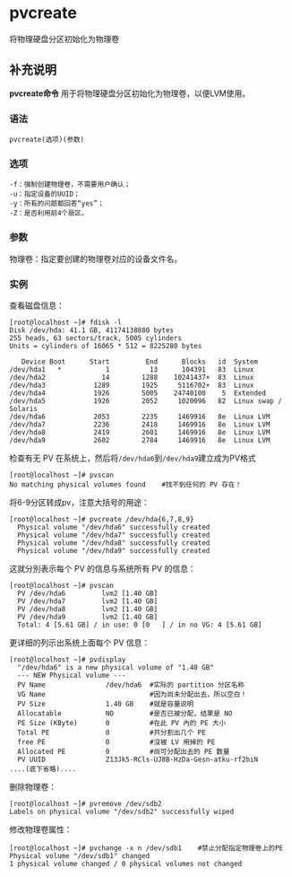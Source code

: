pvcreate
===

将物理硬盘分区初始化为物理卷

## 补充说明

**pvcreate命令** 用于将物理硬盘分区初始化为物理卷，以便LVM使用。

###  语法

```shell
pvcreate(选项)(参数)
```

###  选项

```shell
-f：强制创建物理卷，不需要用户确认；
-u：指定设备的UUID；
-y：所有的问题都回答“yes”；
-Z：是否利用前4个扇区。
```

###  参数

物理卷：指定要创建的物理卷对应的设备文件名。

###  实例

查看磁盘信息：

```shell
[root@localhost ~]# fdisk -l
Disk /dev/hda: 41.1 GB, 41174138880 bytes
255 heads, 63 sectors/track, 5005 cylinders
Units = cylinders of 16065 * 512 = 8225280 bytes

   Device Boot      Start         End      Blocks   id  System
/dev/hda1   *           1          13      104391   83  Linux
/dev/hda2              14        1288    10241437+  83  Linux
/dev/hda3            1289        1925     5116702+  83  Linux
/dev/hda4            1926        5005    24740100    5  Extended
/dev/hda5            1926        2052     1020096   82  Linux swap / Solaris
/dev/hda6            2053        2235     1469916   8e  Linux LVM
/dev/hda7            2236        2418     1469916   8e  Linux LVM
/dev/hda8            2419        2601     1469916   8e  Linux LVM
/dev/hda9            2602        2784     1469916   8e  Linux LVM
```

检查有无 PV 在系统上，然后将`/dev/hda6`到`/dev/hda9`建立成为PV格式

```shell
[root@localhost ~]# pvscan
No matching physical volumes found    #找不到任何的 PV 存在！
```

将6-9分区转成pv，注意大括号的用途：

```shell
[root@localhost ~]# pvcreate /dev/hda{6,7,8,9}
  Physical volume "/dev/hda6" successfully created
  Physical volume "/dev/hda7" successfully created
  Physical volume "/dev/hda8" successfully created
  Physical volume "/dev/hda9" successfully created
```

这就分別表示每个 PV 的信息与系统所有 PV 的信息：

```shell
[root@localhost ~]# pvscan
  PV /dev/hda6         lvm2 [1.40 GB]
  PV /dev/hda7         lvm2 [1.40 GB]
  PV /dev/hda8         lvm2 [1.40 GB]
  PV /dev/hda9         lvm2 [1.40 GB]
  Total: 4 [5.61 GB] / in use: 0 [0   ] / in no VG: 4 [5.61 GB]
```

更详细的列示出系统上面每个 PV 信息：

```shell
[root@localhost ~]# pvdisplay
  "/dev/hda6" is a new physical volume of "1.40 GB"
  --- NEW Physical volume ---
  PV Name               /dev/hda6  #实际的 partition 分区名称
  VG Name                          #因为尚未分配出去，所以空白！
  PV Size               1.40 GB    #就是容量说明
  Allocatable           NO         #是否已被分配，结果是 NO
  PE Size (KByte)       0          #在此 PV 內的 PE 大小
  Total PE              0          #共分割出几个 PE
  free PE               0          #沒被 LV 用掉的 PE
  Allocated PE          0          #尚可分配出去的 PE 数量
  PV UUID               Z13Jk5-RCls-UJ8B-HzDa-Gesn-atku-rf2biN
....(底下省略)....
```

删除物理卷：

```shell
[root@localhost ~]# pvremove /dev/sdb2
Labels on physical volume "/dev/sdb2" successfully wiped
```

修改物理卷属性：

```shell
[root@localhost ~]# pvchange -x n /dev/sdb1    #禁止分配指定物理卷上的PE
Physical volume "/dev/sdb1" changed  
1 physical volume changed / 0 physical volumes not changed 
```


<!-- Linux命令行搜索引擎：https://github.com/wsdo/linux-complete-guide.git -->
